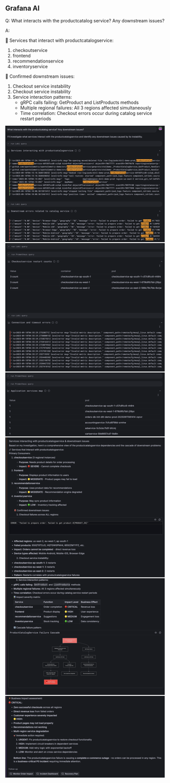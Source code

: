 ## Grafana AI
Q: What interacts with the productcatalog service? Any downstream issues?

A:

🔗 Services that interact with productcatalogservice:
1. checkoutservice
2. frontend
3. recommendationservice
4. inventoryservice

🚨 Confirmed downstream issues:
1. Checkout service instability
2. Checkout service instability
3. Service interaction patterns:
    - gRPC calls failing: GetProduct and ListProducts methods
    - Multiple regional failures: All 3 regions affected simultaneously
    - Time correlation: Checkout errors occur during catalog service restart periods

![prompt](/images/breakout_3/3.4-grafana-assistant-1.png)
![findings](/images/breakout_3/3.4-grafana-assistant-2.png)
![findings](/images/breakout_3/3.4-grafana-assistant-3.png)
![findings](/images/breakout_3/3.4-grafana-assistant-4.png)
![findings](/images/breakout_3/3.4-grafana-assistant-5.png)
![answer](/images/breakout_3/3.4-grafana-assistant-6.png)
